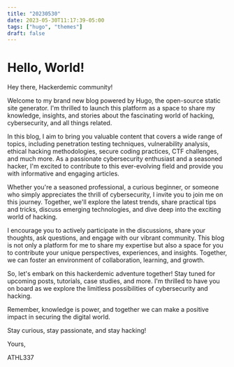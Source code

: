 ```yaml
---
title: "20230530"
date: 2023-05-30T11:17:39-05:00
tags: ["hugo", "themes"]
draft: false
---
```


# Hello, World!

Hey there, Hackerdemic community!

Welcome to my brand new blog powered by Hugo, the open-source static site generator. I'm thrilled to launch this platform as a space to share my knowledge, insights, and stories about the fascinating world of hacking, cybersecurity, and all things related.

In this blog, I aim to bring you valuable content that covers a wide range of topics, including penetration testing techniques, vulnerability analysis, ethical hacking methodologies, secure coding practices, CTF challenges, and much more. As a passionate cybersecurity enthusiast and a seasoned hacker, I'm excited to contribute to this ever-evolving field and provide you with informative and engaging articles.

Whether you're a seasoned professional, a curious beginner, or someone who simply appreciates the thrill of cybersecurity, I invite you to join me on this journey. Together, we'll explore the latest trends, share practical tips and tricks, discuss emerging technologies, and dive deep into the exciting world of hacking.

I encourage you to actively participate in the discussions, share your thoughts, ask questions, and engage with our vibrant community. This blog is not only a platform for me to share my expertise but also a space for you to contribute your unique perspectives, experiences, and insights. Together, we can foster an environment of collaboration, learning, and growth.

So, let's embark on this hackerdemic adventure together! Stay tuned for upcoming posts, tutorials, case studies, and more. I'm thrilled to have you on board as we explore the limitless possibilities of cybersecurity and hacking.

Remember, knowledge is power, and together we can make a positive impact in securing the digital world.

Stay curious, stay passionate, and stay hacking!

Yours,

ATHL337